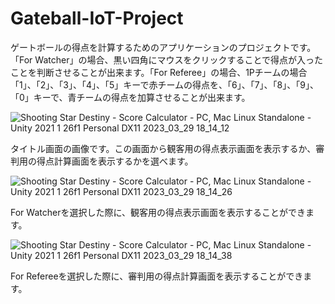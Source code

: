 # Gateball-IoT-Project
ゲートボールの得点を計算するためのアプリケーションのプロジェクトです。「For Watcher」の場合、黒い四角にマウスをクリックすることで得点が入ったことを判断させることが出来ます。「For Referee」の場合、1Pチームの場合「1」、「2」、「3」、「4」、「5」キーで赤チームの得点を、「6」、「7」、「8」、「9」、「0」キーで、青チームの得点を加算させることが出来ます。

![Shooting Star Destiny - Score Calculator - PC, Mac   Linux Standalone - Unity 2021 1 26f1 Personal _DX11_ 2023_03_29 18_14_12](https://user-images.githubusercontent.com/127724521/228486982-0664a6fb-470e-4e9c-b895-92674699a58d.png)

タイトル画面の画像です。この画面から観客用の得点表示画面を表示するか、審判用の得点計算画面を表示するかを選べます。

![Shooting Star Destiny - Score Calculator - PC, Mac   Linux Standalone - Unity 2021 1 26f1 Personal _DX11_ 2023_03_29 18_14_26](https://user-images.githubusercontent.com/127724521/228487256-6f4a0867-fa27-42b8-ba63-4d1290b3d245.png)

For Watcherを選択した際に、観客用の得点表示画面を表示することができます。

![Shooting Star Destiny - Score Calculator - PC, Mac   Linux Standalone - Unity 2021 1 26f1 Personal _DX11_ 2023_03_29 18_14_38](https://user-images.githubusercontent.com/127724521/228487294-8cf46884-2eba-4354-9238-322d3a365169.png)

For Refereeを選択した際に、審判用の得点計算画面を表示することができます。
